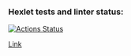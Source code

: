 ### Hexlet tests and linter status:
[![Actions Status](https://github.com/AleksKostin/frontend-project-12/workflows/hexlet-check/badge.svg)](https://github.com/AleksKostin/frontend-project-12/actions)

[Link](https://chat-slack.onrender.com)